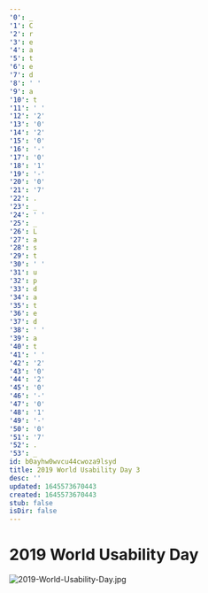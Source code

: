 ```yaml
---
'0': _
'1': C
'2': r
'3': e
'4': a
'5': t
'6': e
'7': d
'8': ' '
'9': a
'10': t
'11': ' '
'12': '2'
'13': '0'
'14': '2'
'15': '0'
'16': '-'
'17': '0'
'18': '1'
'19': '-'
'20': '0'
'21': '7'
'22': .
'23': _
'24': ' '
'25': _
'26': L
'27': a
'28': s
'29': t
'30': ' '
'31': u
'32': p
'33': d
'34': a
'35': t
'36': e
'37': d
'38': ' '
'39': a
'40': t
'41': ' '
'42': '2'
'43': '0'
'44': '2'
'45': '0'
'46': '-'
'47': '0'
'48': '1'
'49': '-'
'50': '0'
'51': '7'
'52': .
'53': _
id: b0ayhw0wvcu44cwoza9lsyd
title: 2019 World Usability Day 3
desc: ''
updated: 1645573670443
created: 1645573670443
stub: false
isDir: false
---
```


# 2019 World Usability Day


![2019-World-Usability-Day.jpg](/assets/2019-world-usability-day-ivazpdrtlft2.jpg)

